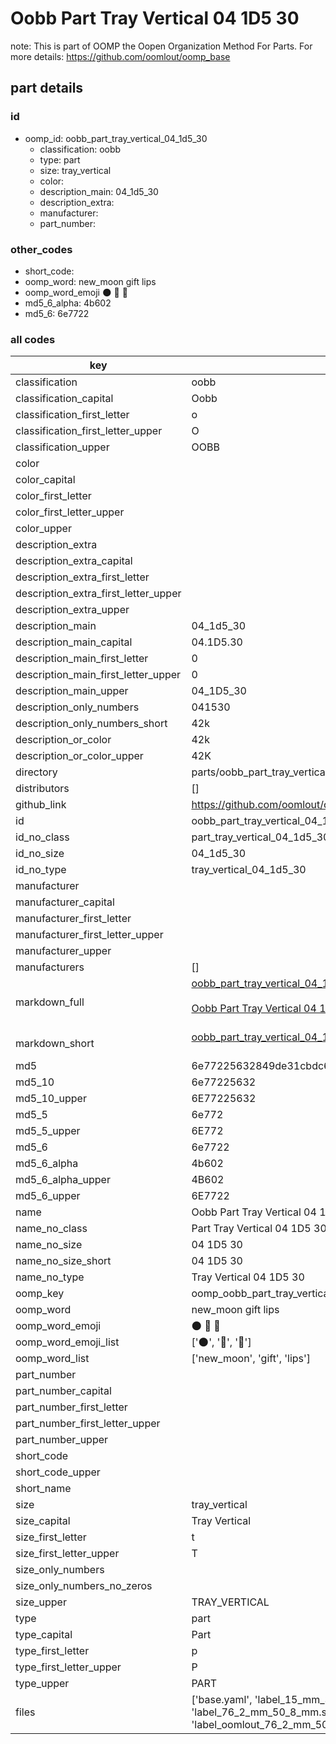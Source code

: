 # Oobb Part Tray Vertical 04 1D5 30  

note: This is part of OOMP the Oopen Organization Method For Parts. For more details: https://github.com/oomlout/oomp_base

##  part details





### id
* oomp_id: oobb_part_tray_vertical_04_1d5_30
  * classification: oobb
  * type: part
  * size: tray_vertical
  * color: 
  * description_main: 04_1d5_30
  * description_extra: 
  * manufacturer: 
  * part_number: 

### other_codes
* short_code: 
* oomp_word: new_moon gift lips
* oomp_word_emoji :new_moon: :gift: :lips:
* md5_6_alpha: 4b602
* md5_6: 6e7722

### all codes 
| key | value |  
| --- | --- |  
| classification | oobb |  
| classification_capital | Oobb |  
| classification_first_letter | o |  
| classification_first_letter_upper | O |  
| classification_upper | OOBB |  
| color |  |  
| color_capital |  |  
| color_first_letter |  |  
| color_first_letter_upper |  |  
| color_upper |  |  
| description_extra |  |  
| description_extra_capital |  |  
| description_extra_first_letter |  |  
| description_extra_first_letter_upper |  |  
| description_extra_upper |  |  
| description_main | 04_1d5_30 |  
| description_main_capital | 04.1D5.30 |  
| description_main_first_letter | 0 |  
| description_main_first_letter_upper | 0 |  
| description_main_upper | 04_1D5_30 |  
| description_only_numbers | 041530 |  
| description_only_numbers_short | 42k |  
| description_or_color | 42k |  
| description_or_color_upper | 42K |  
| directory | parts/oobb_part_tray_vertical_04_1d5_30 |  
| distributors | [] |  
| github_link | https://github.com/oomlout/oomlout_oomp_part_src/tree/main/parts/oobb_part_tray_vertical_04_1d5_30/working |  
| id | oobb_part_tray_vertical_04_1d5_30 |  
| id_no_class | part_tray_vertical_04_1d5_30 |  
| id_no_size | 04_1d5_30 |  
| id_no_type | tray_vertical_04_1d5_30 |  
| manufacturer |  |  
| manufacturer_capital |  |  
| manufacturer_first_letter |  |  
| manufacturer_first_letter_upper |  |  
| manufacturer_upper |  |  
| manufacturers | [] |  
| markdown_full | [oobb_part_tray_vertical_04_1d5_30](https://github.com/oomlout/oomlout_oomp_part_src/tree/main/parts/oobb_part_tray_vertical_04_1d5_30/working)<br>[](https://github.com/oomlout/oomlout_oomp_part_src/tree/main/parts/oobb_part_tray_vertical_04_1d5_30/working)<br>[Oobb Part Tray Vertical 04 1D5 30](https://github.com/oomlout/oomlout_oomp_part_src/tree/main/parts/oobb_part_tray_vertical_04_1d5_30/working)<br><br> |  
| markdown_short | [oobb_part_tray_vertical_04_1d5_30](https://github.com/oomlout/oomlout_oomp_part_src/tree/main/parts/oobb_part_tray_vertical_04_1d5_30/working)<br><br> |  
| md5 | 6e77225632849de31cbdc68c1c976a2e |  
| md5_10 | 6e77225632 |  
| md5_10_upper | 6E77225632 |  
| md5_5 | 6e772 |  
| md5_5_upper | 6E772 |  
| md5_6 | 6e7722 |  
| md5_6_alpha | 4b602 |  
| md5_6_alpha_upper | 4B602 |  
| md5_6_upper | 6E7722 |  
| name | Oobb Part Tray Vertical 04 1D5 30 |  
| name_no_class | Part Tray Vertical 04 1D5 30 |  
| name_no_size | 04 1D5 30 |  
| name_no_size_short | 04 1D5 30 |  
| name_no_type | Tray Vertical 04 1D5 30 |  
| oomp_key | oomp_oobb_part_tray_vertical_04_1d5_30 |  
| oomp_word | new_moon gift lips |  
| oomp_word_emoji | :new_moon: :gift: :lips: |  
| oomp_word_emoji_list | [':new_moon:', ':gift:', ':lips:'] |  
| oomp_word_list | ['new_moon', 'gift', 'lips'] |  
| part_number |  |  
| part_number_capital |  |  
| part_number_first_letter |  |  
| part_number_first_letter_upper |  |  
| part_number_upper |  |  
| short_code |  |  
| short_code_upper |  |  
| short_name |  |  
| size | tray_vertical |  
| size_capital | Tray Vertical |  
| size_first_letter | t |  
| size_first_letter_upper | T |  
| size_only_numbers |  |  
| size_only_numbers_no_zeros |  |  
| size_upper | TRAY_VERTICAL |  
| type | part |  
| type_capital | Part |  
| type_first_letter | p |  
| type_first_letter_upper | P |  
| type_upper | PART |  
| files | ['base.yaml', 'label_15_mm_30_mm.pdf', 'label_15_mm_30_mm.svg', 'label_76_2_mm_50_8_mm.pdf', 'label_76_2_mm_50_8_mm.svg', 'label_oomlout_76_2_mm_50_8_mm.pdf', 'label_oomlout_76_2_mm_50_8_mm.svg', 'readme.md', 'working.json', 'working.yaml'] |  
